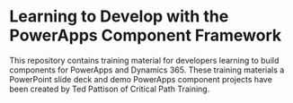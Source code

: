 # Learning to Develop with the PowerApps Component Framework
This repository contains training material for developers learning to build components for PowerApps and Dynamics 365. 
These training materials a PowerPoint slide deck and demo PowerApps component projects have been created by Ted Pattison of Critical Path Training.
